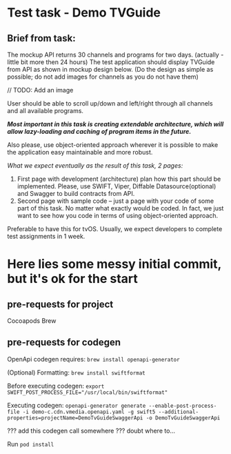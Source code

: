 # Test task - Demo TVGuide

## Brief from task:

The mockup API returns 30 channels and programs for two days. (actually - little bit more then 24 hours)
The test application should display TVGuide from API as shown in mockup design below. (Do the design as simple as possible; do not add images for channels as you do not have them)

// TODO: Add an image

User should be able to scroll up/down and left/right through all channels and all available programs.

**_Most important in this task is creating extendable architecture, which will allow lazy-loading and caching of program items in the future._**

Also please, use object-oriented approach wherever it is possible to make the application easy maintainable and more robust.

_What we expect eventually as the result of this task, 2 pages:_
1. First page with development (architecture) plan how this part should be implemented. Please, use SWIFT, Viper, Diffable Datasource(optional) and Swagger to build contracts from API.
2. Second page with sample code – just a page with your code of some part of this task. No matter what exactly would be coded. In fact, we just want to see how you code in terms of using object-oriented approach.

Preferable to have this for tvOS.
Usually, we expect developers to complete test assignments in 1 week.


# Here lies some messy initial commit, but it's ok for the start

## pre-requests for project

Cocoapods
Brew

## pre-requests for codegen

OpenApi codegen requires: `brew install openapi-generator`

(Optional) Formatting: `brew install swiftformat` 

Before executing codegen: `export SWIFT_POST_PROCESS_FILE="/usr/local/bin/swiftformat"`

Executing codegen: `openapi-generator generate --enable-post-process-file -i demo-c.cdn.vmedia.openapi.yaml -g swift5 --additional-properties=projectName=DemoTvGuideSwaggerApi -o DemoTvGuideSwaggerApi`

??? add this codegen call somewhere ??? doubt where to...

Run `pod install`
